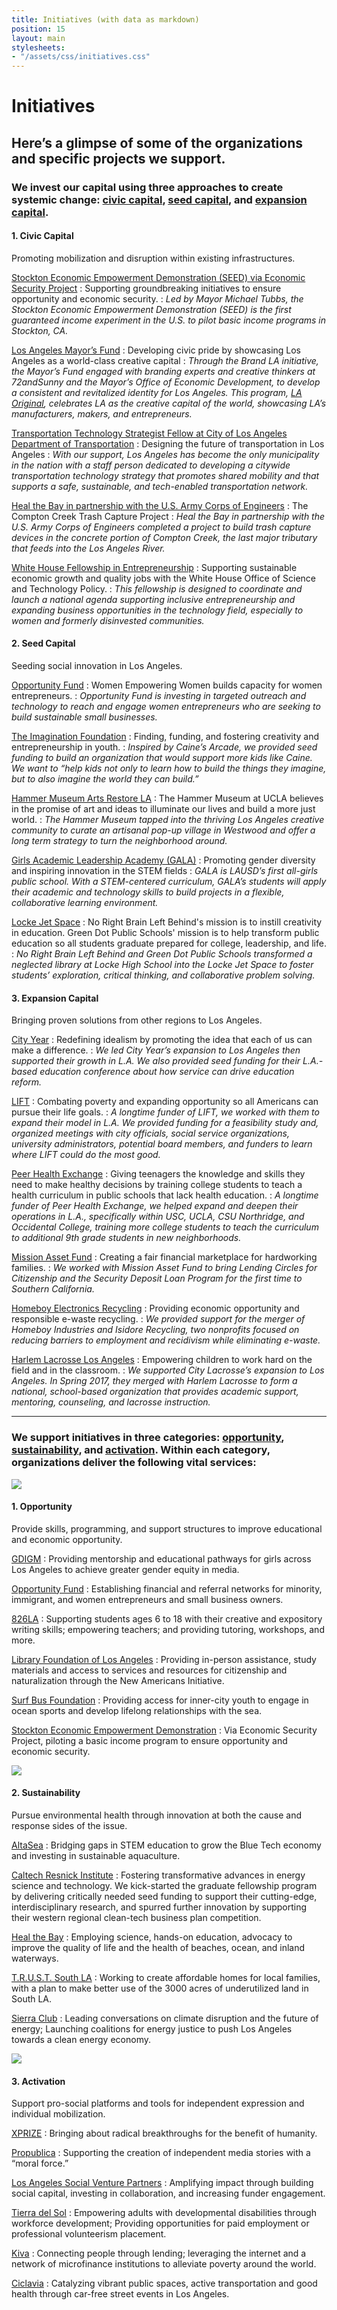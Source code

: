 ```yaml
---
title: Initiatives (with data as markdown)
position: 15
layout: main
stylesheets:
- "/assets/css/initiatives.css"
---
```


Initiatives
===========

Here’s a glimpse of some of the organizations and specific projects we support.
-----------

### We invest our capital using three approaches to create systemic change: [civic capital](#1-civic-capital), [seed capital](#2-seed-capital), and [expansion capital](#3-expansion-capital). ###



#### 1. Civic Capital ####

Promoting mobilization and disruption within existing infrastructures.


[Stockton Economic Empowerment Demonstration (SEED) via Economic Security Project](https://www.stocktondemonstration.org)
: Supporting groundbreaking initiatives to ensure opportunity and economic security.
: _Led by Mayor Michael Tubbs, the Stockton Economic Empowerment Demonstration (SEED) is the first guaranteed income experiment in the U.S. to pilot basic income programs in Stockton, CA._

[Los Angeles Mayor’s Fund](http://mayorsfundla.org)
: Developing civic pride by showcasing Los Angeles as a world-class creative capital
: _Through the Brand LA initiative, the Mayor’s Fund engaged with branding experts and creative thinkers at 72andSunny and the Mayor’s Office of Economic Development, to develop a consistent and revitalized identity for Los Angeles. This program, [LA Original](https://www.laoriginal.com), celebrates LA as the creative capital of the world, showcasing LA’s manufacturers, makers, and entrepreneurs._

[Transportation Technology Strategist Fellow at City of Los Angeles Department of Transportation](https://www.lamayor.org/mayor-garcetti-announces-appointment-transportation-technology-strategist-fellow)
: Designing the future of transportation in Los Angeles
: _With our support, Los Angeles has become the only municipality in the nation with a staff person dedicated to developing a citywide transportation technology strategy that promotes shared mobility and that supports a safe, sustainable, and tech-enabled transportation network._

[Heal the Bay in partnership with the U.S. Army Corps of Engineers](https://healthebay.org)
: The Compton Creek Trash Capture Project
: _Heal the Bay in partnership with the U.S. Army Corps of Engineers completed a project to build trash capture devices in the concrete portion of Compton Creek, the last major tributary that feeds into the Los Angeles River._

[White House Fellowship in Entrepreneurship](https://www.whitehouse.gov/administration/eop/ostp)
: Supporting sustainable economic growth and quality jobs with the White House Office of Science and Technology Policy.
: _This fellowship is designed to coordinate and launch a national agenda supporting inclusive entrepreneurship and expanding business opportunities in the technology field, especially to women and formerly disinvested communities._



#### 2. Seed Capital ####

Seeding social innovation in Los Angeles.


[Opportunity Fund](https://www.opportunityfund.org)
: Women Empowering Women builds capacity for women entrepreneurs.
: _Opportunity Fund is investing in targeted outreach and technology to reach and engage women entrepreneurs who are seeking to build sustainable small businesses._

[The Imagination Foundation](http://www.imagination.is)
: Finding, funding, and fostering creativity and entrepreneurship in youth.
: _Inspired by Caine’s Arcade, we provided seed funding to build an organization that would support more kids like Caine. We want to “help kids not only to learn how to build the things they imagine, but to also imagine the world they can build.”_

[Hammer Museum Arts Restore LA](http://artsrestore.la)
: The Hammer Museum at UCLA believes in the promise of art and ideas to illuminate our lives and build a more just world.
: _The Hammer Museum tapped into the thriving Los Angeles creative community to curate an artisanal pop-up village in Westwood and offer a long term strategy to turn the neighborhood around._

[Girls Academic Leadership Academy (GALA)](https://www.galacademy.org)
: Promoting gender diversity and inspiring innovation in the STEM fields
: _GALA is LAUSD’s first all-girls public school. With a STEM-centered curriculum, GALA’s students will apply their academic and technology skills to build projects in a flexible, collaborative learning environment._

[Locke Jet Space](http://myla2050.maker.good.is/projects/salamanderproject)
: No Right Brain Left Behind's mission is to instill creativity in education. Green Dot Public Schools' mission is to help transform public education so all students graduate prepared for college, leadership, and life.
: _No Right Brain Left Behind and Green Dot Public Schools transformed a neglected library at Locke High School into the Locke Jet Space to foster students’ exploration, critical thinking, and collaborative problem solving._



#### 3. Expansion Capital ####

Bringing proven solutions from other regions to Los Angeles.


[City Year](http://www.cityyear.org/losangeles.aspx)
: Redefining idealism by promoting the idea that each of us can make a difference.
: _We led City Year’s expansion to Los Angeles then supported their growth in L.A. We also provided seed funding for their L.A.-based education conference about how service can drive education reform._

[LIFT](http://www.liftcommunities.org)
: Combating poverty and expanding opportunity so all Americans can pursue their life goals.
: _A longtime funder of LIFT, we worked with them to expand their model in L.A. We provided funding for a feasibility study and, organized meetings with city officials, social service organizations, university administrators, potential board members, and funders to learn where LIFT could do the most good._

[Peer Health Exchange](http://www.peerhealthexchange.org)
: Giving teenagers the knowledge and skills they need to make healthy decisions by training college students to teach a health curriculum in public schools that lack health education.
: _A longtime funder of Peer Health Exchange, we helped expand and deepen their operations in L.A., specifically within USC, UCLA, CSU Northridge, and Occidental College, training more college students to teach the curriculum to additional 9th grade students in new neighborhoods._

[Mission Asset Fund](http://missionassetfund.org)
: Creating a fair financial marketplace for hardworking families.
: _We worked with Mission Asset Fund to bring Lending Circles for Citizenship and the Security Deposit Loan Program for the first time to Southern California._

[Homeboy Electronics Recycling](https://www.homeboyindustries.org/what-we-do/homeboy-recycling)
: Providing economic opportunity and responsible e-waste recycling.
: _We provided support for the merger of Homeboy Industries and Isidore Recycling, two nonprofits focused on reducing barriers to employment and recidivism while eliminating e-waste._

[Harlem Lacrosse Los Angeles](http://www.harlemlacrosse.org)
: Empowering children to work hard on the field and in the classroom.
: _We supported City Lacrosse’s expansion to Los Angeles. In Spring 2017, they merged with Harlem Lacrosse to form a national, school-based organization that provides academic support, mentoring, counseling, and lacrosse instruction._



* * * * * * * * * * * * * * * * * * * * * * * * * * * *



### We support initiatives in three categories: [opportunity](#1-opportunity), [sustainability](#2-sustainability), and [activation](#3-activation). Within each category, organizations deliver the following vital services: ###



![](/assets/img/initiatives_telescope@x2.png)

#### 1. Opportunity ####

Provide skills, programming, and support structures to improve educational and economic opportunity.


[GDIGM](https://seejane.org/)
: Providing mentorship and educational pathways for girls across Los Angeles to achieve greater gender equity in media.

[Opportunity Fund](https://www.opportunityfund.org/)
: Establishing financial and referral networks for minority, immigrant, and women entrepreneurs and small business owners.

[826LA](http://826la.org/)
: Supporting students ages 6 to 18 with their creative and expository writing skills; empowering teachers; and providing tutoring, workshops, and more.

[Library Foundation of Los Angeles](http://lfla.org/)
: Providing in-person assistance, study materials and access to services and resources for citizenship and naturalization through the New Americans Initiative.

[Surf Bus Foundation](http://www.surfbusfoundation.org/)
: Providing access for inner-city youth to engage in ocean sports and develop lifelong relationships with the sea.

[Stockton Economic Empowerment Demonstration](http://www.stocktondemonstration.org)
: Via Economic Security Project, piloting a basic income program to ensure opportunity and economic security.



![](/assets/img/initiatives_sunburst@x2.png)

#### 2. Sustainability ####

Pursue environmental health through innovation at both the cause and response sides of the issue.


[AltaSea](https://altasea.org/)
: Bridging gaps in STEM education to grow the Blue Tech economy and investing in sustainable aquaculture.

[Caltech Resnick Institute](http://resnick.caltech.edu/)
: Fostering transformative advances in energy science and technology. We kick-started the graduate fellowship program by delivering critically needed seed funding to support their cutting-edge, interdisciplinary research, and spurred further innovation by supporting their western regional clean-tech business plan competition.

[Heal the Bay](http://www.healthebay.org)
: Employing science, hands-on education, advocacy to improve the quality of life and the health of beaches, ocean, and inland waterways.

[T.R.U.S.T. South LA](http://trustsouthla.org/)
: Working to create affordable homes for local families, with a plan to make better use of the 3000 acres of underutilized land in South LA.

[Sierra Club](https://www.sierraclub.org/)
: Leading conversations on climate disruption and the future of energy; Launching coalitions for energy justice to push Los Angeles towards a clean energy economy.



![](/assets/img/initiatives_bolt@x2.png)

#### 3. Activation ####

Support pro-social platforms and tools for independent expression and individual mobilization.


[XPRIZE](https://www.xprize.org/)
: Bringing about radical breakthroughs for the benefit of humanity.

[Propublica](http://www.propublica.org/)
: Supporting the creation of independent media stories with a “moral force.”

[Los Angeles Social Venture Partners](http://www.socialventurepartners.org/los-angeles/)
: Amplifying impact through building social capital, investing in collaboration, and increasing funder engagement.

[Tierra del Sol](https://www.tierradelsol.org/)
: Empowering adults with developmental disabilities through workforce development; Providing opportunities for paid employment or professional volunteerism placement.

[Kiva](http://www.kiva.org/start)
: Connecting people through lending; leveraging the internet and a network of microfinance institutions to alleviate poverty around the world.

[Ciclavia](http://www.ciclavia.org/)
: Catalyzing vibrant public spaces, active transportation and good health through car-free street events in Los Angeles.

